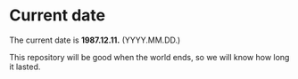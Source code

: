 # Current date

The current date is **1987.12.11.** (YYYY.MM.DD.)

This repository will be good when the world ends, so we will know how long it lasted.